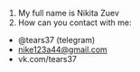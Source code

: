 1. My full name is Nikita Zuev
2. How can you contact with me:
- @tears37 (telegram)
- nike123a44@gmail.com
- vk.com/tears37